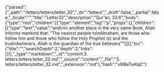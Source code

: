 {"parsed":{"_path":"/letters/letters/letter_32","_dir":"letters","_draft":false,"_partial":false,"_locale":"","title":"Letter32","description":"Qur'an, 33:6","body":{"type":"root","children":[{"type":"element","tag":"p","props":{},"children":[{"type":"text","value":"and\nin another place in the very same Book, Allah informs mankind that: \"The nearest people to\nAbraham, are those who follow him and those who follow the Holy Prophet (s) and the true\nbelievers. Allah is the guardian of the true believers\""}]}],"toc":{"title":"","searchDepth":2,"depth":2,"links":[]}},"_type":"markdown","_id":"content:3. letters:letters:letter_32.md","_source":"content","_file":"3. letters/letters/letter_32.md","_extension":"md"},"hash":"v9lReTwKqC"}